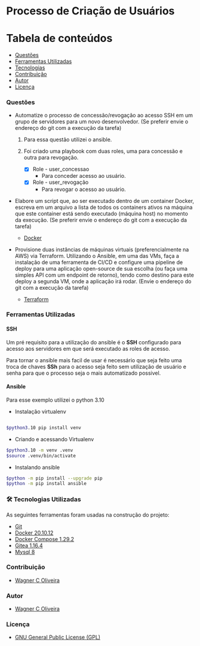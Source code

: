 # Processo de Criação de Usuários

Tabela de conteúdos
=================
<!--ts-->   
   * [Questões](#questões)
   * [Ferramentas Utilizadas](#ferramentas-utilizadas)
   * [Tecnologias](#-tecnologias-utilizadas)
   * [Contribuição](#contribuição)
   * [Autor](#autor)
   * [Licença](#licença)
<!--te-->


### Questões

- Automatize o processo de concessão/revogação ao acesso SSH em um grupo de servidores para um novo desenvolvedor. (Se preferir envie o endereço do git com a execução da tarefa)

  1. Para essa questão utilizei o ansible.
  2.  Foi criado uma playbook com duas roles, uma para concessão e outra para revogação.

      - [x] Role - user_concessao
        - Para conceder acesso ao usuário.
      - [x] Role - user_revogação
        - Para revogar o acesso ao usuário.

- Elabore um script que, ao ser executado dentro de um container Docker, escreva em um arquivo a lista de todos os containers ativos na máquina que este container está sendo executado (máquina host) no momento da execução. (Se preferir envie o endereço do git com a execução da tarefa)

  - [Docker](https://github.com/WagnerCOliveira/dotdigital_ias/tree/main/docker)
  

- Provisione duas instâncias de máquinas virtuais (preferencialmente na AWS) via Terraform. Utilizando o Ansible, em uma das VMs, faça a instalação de uma ferramenta de CI/CD e configure uma pipeline de deploy para uma aplicação open-source de sua escolha (ou faça uma simples API com um endpoint de retorno), tendo como destino para este deploy a segunda VM, onde a aplicação irá rodar. (Envie o endereço do git com a execução da tarefa)
  - [Terraform](https://github.com/WagnerCOliveira/dotdigital_ias/tree/main/terraform)


### Ferramentas Utilizadas

#### SSH

Um pré requisito para a utilização do ansible é o **SSH** configurado para acesso aos servidores em que será executado as roles de acesso.

Para tornar o ansible mais facil de usar é necessário que seja feito uma troca de chaves **SSh** para o acesso seja feito sem utilização de usuário e senha para que o processo seja o mais automatizado possivel.

#### Ansible

Para esse exemplo utilizei o python 3.10

- Instalação virtualenv 

~~~bash

$python3.10 pip install venv

~~~

- Criando e acessando Virtualenv

~~~bash
$python3.10 -m venv .venv
$source .venv/bin/activate

~~~

- Instalando ansible

~~~bash
$python -m pip install --upgrade pip
$python -m pip install ansible
~~~

### 🛠 Tecnologias Utilizadas

As seguintes ferramentas foram usadas na construção do projeto:

- [Git](https://git-scm.com/)
- [Docker 20.10.12](https://docs.docker.com/engine/)
- [Docker Compose 1.29.2](https://docs.docker.com/compose/)
- [Gitea 1.16.4](https://docs.gitea.io/en-us/)
- [Mysql 8](https://dev.mysql.com/doc/)

### Contribuição

* [Wagner C Oliveira](https://www.wagneroliveira.eti.br)

### Autor

* [Wagner C Oliveira](https://www.wagneroliveira.eti.br)

### Licença

* [GNU General Public License (GPL)](https://www.gnu.org/licenses/gpl-3.0.html)
